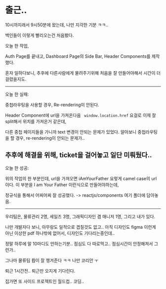 # 출근..

10시까지래서 9시50분에 왔는데, 나만 지각한 기분 ㅋㅋ..

백인들이 이렇게 빨리오는건 처음봤다.

오늘 한 작업,

Auth Page를 끝내고, Dashboard Page의 Side Bar, Header Components를 제작했다.

혼자 일하다보니, 추후에 다른사람에게 물려주기위해 처음을 잘 만들어야해서 시간이 더 걸렸을지도.

-------

오늘 한 실패:

중첩라우팅을 사용할 경우, Re-rendering이 안된다. 

Header Component에 url을 가져온다음 ``` window.location.href``` 요걸로 이제 잘 split해서 위치를 가져온거 같은데,

다른 중첩 페이지들을 가니까 text 변경이 안되는 문제가 있었다. 알아보니 중첩라우팅을 할 경우, re-rendering이 안되는 문제가..

추후에 해결을 위해, ticket을 걸어놓고 일단 미뤄뒀다..
-------

오늘 한 성공:

위의 작업의 한 부분인데, url을 가져오면 iAmYourFather 요렇게 camel case의 url 이다. 이 부분을 I am Your Father 이런식으로 만들어야하는데,

정규식을 통해서 어찌어찌 잘 성공했다. -> reactjs/components 여기 폴더에 담아놓음.

-------

우리팀은, 물류관리 2명, 세일즈 3명, 그래픽디자인 겸 매니저 1명, 그리고 내가 있다.

나만 개발자다 보니, 아무랑도 일적으로 겹칠것도 없고.. 아직 디자인도 figma 이런게 아닌 이상한 pdf 하나밖에 없어서, 디자인도 기다리는중인데..

정말 하루에 말 10마디도 안하는기분.. 점심도 다 따로먹고.. 점심시간이 안정해져서 그런가..

그나마 물류팀 뢉이 잘 챙겨준다 ㅋㅋ 나만 코리안 ㅜ

퇴근 1시간전.. 퇴근만 오지게 기다린다.

집가면 또 사이드 프로젝트인 월드컵.. 코딩..

